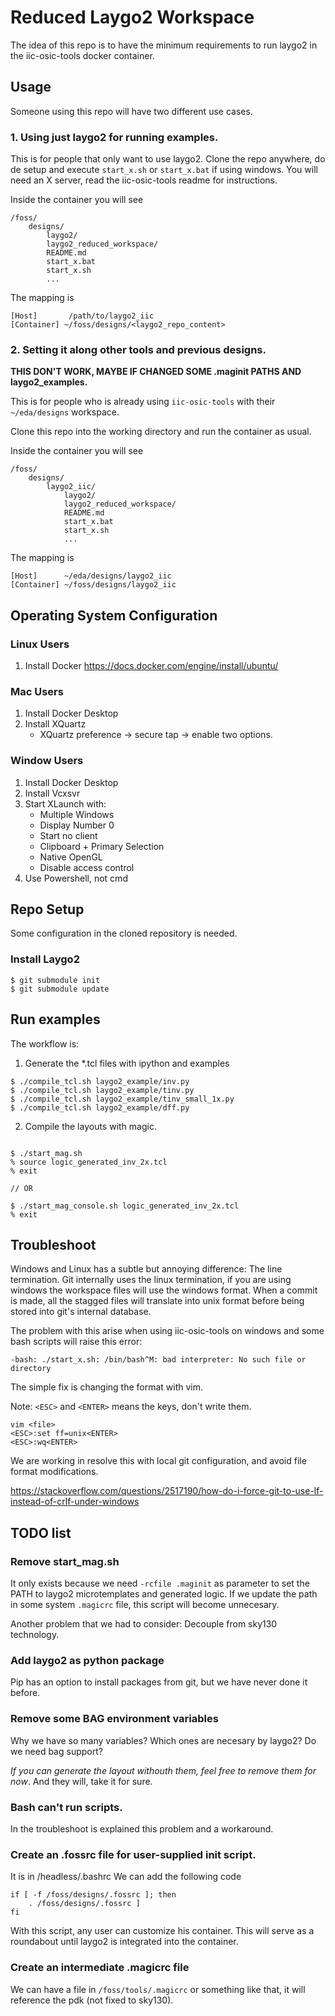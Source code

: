 # Reduced Laygo2 Workspace

The idea of this repo is to have the minimum requirements to run laygo2 in the iic-osic-tools docker container.


## Usage

Someone using this repo will have two different use cases.

### 1. Using just laygo2 for running examples.

This is for people that only want to use laygo2.
Clone the repo anywhere, do de setup and execute ``start_x.sh`` or ``start_x.bat`` if using windows. You will need an X server, read the iic-osic-tools readme for instructions.

Inside the container you will see

~~~
/foss/
    designs/
        laygo2/
        laygo2_reduced_workspace/
        README.md
        start_x.bat
        start_x.sh
        ...
~~~

The mapping is

~~~
[Host]       /path/to/laygo2_iic
[Container] ~/foss/designs/<laygo2_repo_content>
~~~


### 2. Setting it along other tools and previous designs.

**THIS DON'T WORK, MAYBE IF CHANGED SOME .maginit PATHS AND laygo2_examples.**

This is for people who is already using ``iic-osic-tools`` with their ``~/eda/designs`` workspace.

Clone this repo into the working directory and run the container as usual.


Inside the container you will see

~~~
/foss/
    designs/
        laygo2_iic/
            laygo2/
            laygo2_reduced_workspace/
            README.md
            start_x.bat
            start_x.sh
            ...
~~~

The mapping is

~~~
[Host]      ~/eda/designs/laygo2_iic
[Container] ~/foss/designs/laygo2_iic
~~~


## Operating System Configuration

### Linux Users

1. Install Docker https://docs.docker.com/engine/install/ubuntu/

### Mac Users

1. Install Docker Desktop
2. Install XQuartz
    - XQuartz preference -> secure tap -> enable two options.


### Window Users

1. Install Docker Desktop
2. Install Vcxsvr
3. Start XLaunch with:
    - Multiple Windows
    - Display Number 0
    - Start no client
    - Clipboard + Primary Selection
    - Native OpenGL
    - Disable access control
4. Use Powershell, not cmd

## Repo Setup

Some configuration in the cloned repository is needed.

### Install Laygo2

~~~
$ git submodule init
$ git submodule update
~~~

## Run examples

The workflow is:

1. Generate the \*.tcl files with ipython and examples

~~~
$ ./compile_tcl.sh laygo2_example/inv.py
$ ./compile_tcl.sh laygo2_example/tinv.py
$ ./compile_tcl.sh laygo2_example/tinv_small_1x.py
$ ./compile_tcl.sh laygo2_example/dff.py
~~~


2. Compile the layouts with magic.

~~~

$ ./start_mag.sh
% source logic_generated_inv_2x.tcl
% exit

// OR

$ ./start_mag_console.sh logic_generated_inv_2x.tcl
% exit

~~~

## Troubleshoot

Windows and Linux has a subtle but annoying difference: The line termination.
Git internally uses the linux termination, if you are using windows the workspace files will use the windows format. When a commit is made, all the stagged files will translate into unix format before being stored into git's internal database.

The problem with this arise when using iic-osic-tools on windows and some bash scripts will raise this error:

~~~
-bash: ./start_x.sh: /bin/bash^M: bad interpreter: No such file or directory
~~~

The simple fix is changing the format with vim.

Note: ``<ESC>`` and ``<ENTER>`` means the keys, don't write them.

~~~
vim <file>
<ESC>:set ff=unix<ENTER>
<ESC>:wq<ENTER>
~~~


We are working in resolve this with local git configuration, and avoid file format modifications.

https://stackoverflow.com/questions/2517190/how-do-i-force-git-to-use-lf-instead-of-crlf-under-windows



## TODO list

### Remove start_mag.sh

It only exists because we need ``-rcfile .maginit`` as parameter to set the PATH to laygo2 microtemplates and generated logic.
If we update the path in some system ``.magicrc`` file, this script will become unnecesary.

Another problem that we had to consider: Decouple from sky130 technology.


### Add laygo2 as python package

Pip has an option to install packages from git, but we have never done it before.


### Remove some BAG environment variables

Why we have so many variables?
Which ones are necesary by laygo2?
Do we need bag support?

*If you can generate the layout withouth them, feel free to remove them for now*.
And they will, take it for sure.


### Bash can't run scripts.

In the troubleshoot is explained this problem and a workaround.


### Create an .fossrc file for user-supplied init script.

It is in /headless/.bashrc
We can add the following code

~~~
if [ -f /foss/designs/.fossrc ]; then
    . /foss/designs/.fossrc ]
fi
~~~

With this script, any user can customize his container.
This will serve as a roundabout until laygo2 is integrated into the container.


### Create an intermediate .magicrc file

We can have a file in ``/foss/tools/.magicrc`` or something like that, it will reference the pdk (not fixed to sky130).

